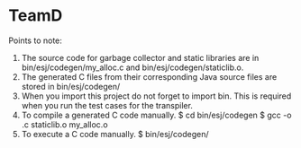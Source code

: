 # TeamD
Points to note:

1. The source code for garbage collector and static libraries are in bin/esj/codegen/my_alloc.c and bin/esj/codegen/staticlib.o.
2. The generated C files from their corresponding Java source files are stored in bin/esj/codegen/
3. When you import this project do not forget to import bin. This is required when you run the test cases for the transpiler. 
4. To compile a generated C code manually.
        $ cd bin/esj/codegen
        $ gcc -o <c-file-name> <c-file-name>.c staticlib.o my_alloc.o
5. To execute a C code manually.
        $ bin/esj/codegen/<c-file-name>
